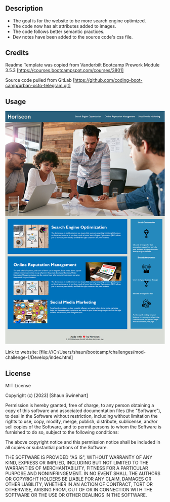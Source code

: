 # <Mod-Challenge-1>

## Description

- The goal is for the website to be more search engine optimized.
- The code now has alt attributes added to images.
- The code follows better semantic practices.
- Dev notes have been added to the source code's css file.


## Credits

Readme Template was copied from Vanderbilt Bootcamp Prework Module 3.5.3
[https://courses.bootcampspot.com/courses/3801]

Source code pulled from GitLab
[https://github.com/coding-boot-camp/urban-octo-telegram.git]


## Usage

<img
src="./Develop/assets/images/horiseon-site.png"
alt="Picture of Horiseon's website"
/>

Link to website:
[file:///C:/Users/shaun/bootcamp/challenges/mod-challenge-1/Develop/index.html]


## License


MIT License

Copyright (c) [2023] [Shaun Swinehart]

Permission is hereby granted, free of charge, to any person obtaining a copy
of this software and associated documentation files (the "Software"), to deal
in the Software without restriction, including without limitation the rights
to use, copy, modify, merge, publish, distribute, sublicense, and/or sell
copies of the Software, and to permit persons to whom the Software is
furnished to do so, subject to the following conditions:

The above copyright notice and this permission notice shall be included in all
copies or substantial portions of the Software.

THE SOFTWARE IS PROVIDED "AS IS", WITHOUT WARRANTY OF ANY KIND, EXPRESS OR
IMPLIED, INCLUDING BUT NOT LIMITED TO THE WARRANTIES OF MERCHANTABILITY,
FITNESS FOR A PARTICULAR PURPOSE AND NONINFRINGEMENT. IN NO EVENT SHALL THE
AUTHORS OR COPYRIGHT HOLDERS BE LIABLE FOR ANY CLAIM, DAMAGES OR OTHER
LIABILITY, WHETHER IN AN ACTION OF CONTRACT, TORT OR OTHERWISE, ARISING FROM,
OUT OF OR IN CONNECTION WITH THE SOFTWARE OR THE USE OR OTHER DEALINGS IN THE
SOFTWARE.